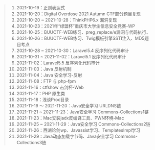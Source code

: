 > 1. 2021-10-19：正则表达式
> 2. 2021-10-20：Digital Overdose 2021 Autumn CTF部分题目复现
> 3. 2021-10-20 ~ 2021-10-28：ThinkPHP6.x 漏洞复现
> 4. 2021-10-23：2021年“绿盟杯”重庆市大学生信息安全竞赛-WP
> 5. 2021-10-25：BUUCTF-WEB练习、preg_replace/e漏洞与代码执行、
> 6. 2021-10-26：BUUCTF-WEB练习、Twig模板引擎SSTI注入、MD5题目考点
> 7. 2021-10-28 ~ 2021-10-30：Laravel5.4 反序列化代码审计
> 8. 2021-10-31 ~ 2021-11-02：Laravel5.1 反序列化代码审计
> 9. 2021-11-02：Laravel5.5 反序列化代码审计
> 10. 2021-11-03：Java 反射机制
> 11. 2021-11-04：Java 安全学习-反射
> 12. 2021-11-08：FTP 与 php-fpm
> 13. 2021-11-16：ctfshow 击剑杯-Web
> 14. 2021-11-17：PHP 原生类
> 15. 2021-11-18：浅谈Proc目录
> 16. 2021-11-19 ～ 2021-11-20：Java安全学习 URLDNS链
> 17. 2021-11-21 ~ 2021-11-23：Java安全学习 Commons-Collections1链
> 18. 2021-11-23：Mac安装jadx反编译工具、PWN环境-Mac
> 19. 2021-11-25 ~ 2021-11-29：Java安全学习 Commons-Collections2链
> 20. 2021-11-26：西湖论剑wp、Javassist学习、TemplatesImpl学习
> 21. 2021-11-29：Java动态加载字节码、Java安全学习 Commons-Collections3链